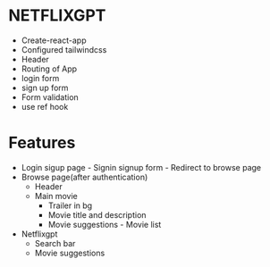 
# NETFLIXGPT

- Create-react-app
- Configured tailwindcss
- Header
- Routing of App
- login form
- sign up form
- Form validation
- use ref hook 

# Features

- Login sigup page
      - Signin signup form
      - Redirect to browse page
- Browse page(after authentication)
   - Header
   - Main movie
       - Trailer in bg
       - Movie title and description
       - Movie suggestions
             - Movie list 
- Netflixgpt
    - Search bar
    - Movie suggestions            
